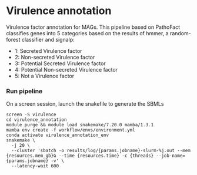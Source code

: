 # Virulence annotation
Virulence factor annotation for MAGs. This pipeline based on PathoFact classifies genes into 5 categories based on the results of hmmer, a random-forest classifier and signalp:

- 1: Secreted Virulence factor
- 2: Non-secreted Virulence factor
- 3: Potential Secreted Virulence factor
- 4: Potential Non-secreted Virulence factor
- 5: Not a Virulence factor

### Run pipeline
On a screen session, launch the snakefile to generate the SBMLs
```
screen -S virulence
cd virulence_annotation
module purge && module load snakemake/7.20.0 mamba/1.3.1
mamba env create -f workflow/envs/environment.yml
conda activate virulence_annotation_env
snakemake \
  -j 20 \
  --cluster 'sbatch -o results/log/{params.jobname}-slurm-%j.out --mem {resources.mem_gb}G --time {resources.time} -c {threads} --job-name={params.jobname} -v' \
  --latency-wait 600
```
